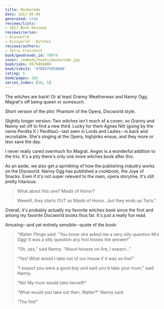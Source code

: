 ```yaml
---
title: Maskerade
date: 2017-05-09
generated: true
reviews/lists:
- 2017 Book Reviews
reviews/series:
- Discworld
- Discworld - Witches
reviews/authors:
- Terry Pratchett
book/goodreads_id: 78876
cover: /embeds/books/maskerade.jpg
book/isbn: 0575058080
book/isbn13: '9780575058088'
rating: 5
book/pages: 285
series_index: [18, 5]
---
```

The witches are back! Or at least Granny Weatherwax and Nanny Ogg. Magrat's off being queen or somesuch.  

Short version of the plot: Phantom of the Opera, Discworld style.  

<!--more-->

Slightly longer version: Two witches isn't much of a coven, so Granny and Nanny set off to find a new third. Lucky for them Agnes Nitt (going by the name Perdita X / Perditax)--last seen in Lords and Ladies--is back and recruitable. She's singing at the Opera, highjinks ensue, and they more or less save the day.  

I never really cared overmuch for Magrat. Anges is a wonderful addition to the trio. It's a pity there's only one more witches book after this.  

As an aside, we also get a sprinkling of how the publishing industry works on the Discworld. Nanny Ogg has published a cookbook, the Joye of Snacks. Even if it's not super relevant to the main, opera storyline, it's still pretty hilarious:  

> What about this one? Maids of Honor?  
>
> Weeelll, they starts OUT as Maids of Honor...but they ends up Tarts.”  

Overall, it's probably actually my favorite witches book since the first and among my favorite Discworld books thus far. It's just a really fun read.  

Amusing--and yet entirely sensible--quote of the book:  

> “Walter Plinge said: "You know she asked me a very silly question Mrs Ogg! It was a silly question any fool knows the answer!"  
>
> "Oh, yes," said Nanny. "About houses on fire, I expect..."  
>
> "Yes! What would I take out of our house if it was on fire!"  
>
> "I expect you were a good boy and said you'd take your mum," said Nanny.  
>
> "No! My mum would take herself!"  
>
> "What would you take out then, Walter?" Nanny said.  
>
> "The fire!”